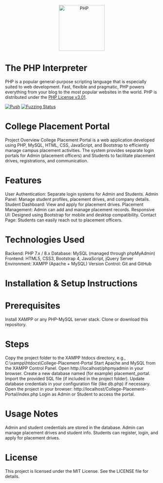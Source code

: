 <div align="center">
    <a href="https://www.php.net">
        <img
            alt="PHP"
            src="https://www.php.net/images/logos/new-php-logo.svg"
            width="150">
    </a>
</div>

# The PHP Interpreter

PHP is a popular general-purpose scripting language that is especially suited to
web development. Fast, flexible and pragmatic, PHP powers everything from your
blog to the most popular websites in the world. PHP is distributed under the
[PHP License v3.01](LICENSE).

[![Push](https://github.com/php/php-src/actions/workflows/push.yml/badge.svg)](https://github.com/php/php-src/actions/workflows/push.yml)
[![Fuzzing Status](https://oss-fuzz-build-logs.storage.googleapis.com/badges/php.svg)](https://bugs.chromium.org/p/oss-fuzz/issues/list?sort=-opened&can=1&q=proj:php)

# College Placement Portal

Project Overview
College Placement Portal is a web application developed using PHP, MySQL, HTML, CSS, JavaScript, and Bootstrap to efficiently manage campus placement activities. The system provides separate login portals for Admin (placement officers) and Students to facilitate placement drives, registrations, and communication.

# Features

User Authentication: Separate login systems for Admin and Students.
Admin Panel: Manage student profiles, placement drives, and company details.
Student Dashboard: View and apply for placement drives.
Placement Management: Admin can add and manage placement records.
Responsive UI: Designed using Bootstrap for mobile and desktop compatibility.
Contact Page: Students can easily reach out to placement officers.

# Technologies Used

Backend: PHP 7.x / 8.x
Database: MySQL (managed through phpMyAdmin)
Frontend: HTML5, CSS3, Bootstrap 4, JavaScript, jQuery
Server Environment: XAMPP (Apache + MySQL)
Version Control: Git and GitHub

# Installation & Setup Instructions
# Prerequisites

Install XAMPP or any PHP-MySQL server stack.
Clone or download this repository.

# Steps

Copy the project folder to the XAMPP htdocs directory, e.g.,
C:\xampp\htdocs\College-Placement-Portal
Start Apache and MySQL from the XAMPP Control Panel.
Open http://localhost/phpmyadmin in your browser.
Create a new database named (for example) placement_portal.
Import the provided SQL file (if included in the project folder).
Update database credentials in your configuration file (like db.php) if necessary.
Open the project in your browser:
http://localhost/College-Placement-Portal/index.php
Login as Admin or Student to access the portal.

# Usage Notes
Admin and student credentials are stored in the database.
Admin can manage placement drives and student info.
Students can register, login, and apply for placement drives.

# License

This project is licensed under the MIT License. See the LICENSE file for details.


